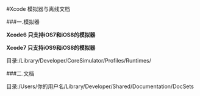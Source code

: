 #Xcode 模拟器与离线文档

###一.模拟器

**Xcode6 只支持iOS7和iOS8的模拟器**

**Xcode7 只支持iOS9和iOS8的模拟器**

目录:/Library/Developer/CoreSimulator/Profiles/Runtimes/

###二.文档

目录:/Users/你的用户名/Library/Developer/Shared/Documentation/DocSets

